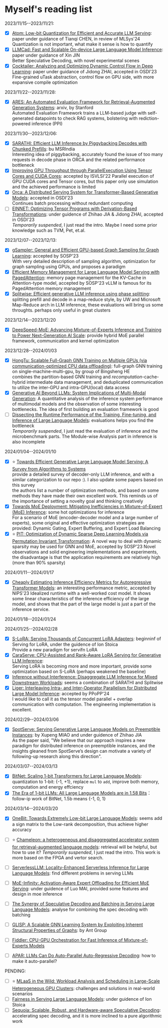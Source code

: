 # Myself's reading list

2023/11/15--2023/11/21:  
- [x] [Atom: Low-bit Quantization for Efficient and Accurate LLM Serving](https://arxiv.org/abs/2310.19102): paper under guidance of Tianqi CHEN, in review of MLSys'24  
Quantization is not important, what make it sense is how to quantify  
- [x] [LLMCad: Fast and Scalable On-device Large Language Model Inference](https://arxiv.org/pdf/2309.04255.pdf): paper under guidance of Xin JIN  
Better Speculative Decoding, with novel experimental scenes  
- [x] [Cocktailer: Analyzing and Optimizing Dynamic Control Flow in Deep Learning](https://www.usenix.org/conference/osdi23/presentation/zhang-chen): paper under guidance of Jidong ZHAI, accepted in OSDI'23  
Fine-grained uTask abstraction, control flow on GPU side, with more expansive compile optimization

2023/11/22--2023/11/28:
- [x] [ARES: An Automated Evaluation Framework for Retrieval-Augmented Generation Systems](https://arxiv.org/pdf/2311.09476.pdf): arxiv, by Stanford    
Automated Evaluation Framework trains a LLM-based judge with self-generated datapoints to check RAG systems, bolstering with rediction-powered inference (PPI)   

2023/11/30--2023/12/06:
- [x] [SARATHI: Efficient LLM Inference by Piggybacking Decodes with Chunked Prefills](https://arxiv.org/abs/2308.16369): bu MSRIndia  
Interesting idea of piggybacking, accurately found the issue of too many requests in decode phase in ORCA and the related performance bottleneck  
- [x] [Improving GPU Throughput through ParallelExecution Using Tensor Cores and CUDA Cores](https://ieeexplore.ieee.org/document/9912002): accepted by ISVLSI'22
Parallel execution of GPU CUDA cores and Tensor cores, but this paper only use simulation and the achieved performance is limited  
- [x] [Orca: A Distributed Serving System for Transformer-Based Generative Models](https://www.usenix.org/conference/osdi22/presentation/yu): accepted in OSDI'23  
Continues batch processing without redundant computing
- [ ] [EINNET: Optimizing Tensor Programs with Derivation-Based Transformations](https://www.usenix.org/conference/osdi23/presentation/zheng): under guidence of Zhihao JIA & Jidong ZHAI, accepted in OSDI'23  
*Temporarily suspended*, I just read the intro. Maybe I need some prior knowledge such as TVM, Pet, et.al.  

2023/12/07--2023/12/13:  
- [x] [gSampler: General and Efficient GPU-based Graph Sampling for Graph Learning](https://dl.acm.org/doi/10.1145/3600006.3613168): accepted by SOSP'23  
With very detailed description of sampling algorithm, optimization for graph sampling using GPUs, and proposes a paradigm
- [x] [Efficient Memory Management for Large Language Model Serving with PagedAttention](https://arxiv.org/abs/2309.06180): memory page management for the KV-Cache in Attention-type model, accepted by SOSP'23
vLLM is famous for its PagedAttention memory management
- [x] [Splitwise: Efficient generative LLM inference using phase splitting](https://arxiv.org/abs/2311.18677): splitting prefill and decode in a map-reduce style, by UW and Microsoft
Map-Reduce arch in LLM inference, these evaluations will bring us some throughts. perhaps only useful in great clusters  

2023/12/14--2023/12/20
- [x] [DeepSpeed-MoE: Advancing Mixture-of-Experts Inference and Training to Power Next-Generation AI Scale](https://proceedings.mlr.press/v162/rajbhandari22a): provide hybrid MoE parallel framework, communication and kernel optimization

2023/12/28--2024/01/03
- [x] [HongTu: Scalable Full-Graph GNN Training on Multiple GPUs (via communication-optimized CPU data offloading)](https://arxiv.org/abs/2311.14898): full-graph GNN training on single-machine-multi-gpu, by group of Bingsheng HE  
combines the partition-based GNN training and *recomputation*-cache-hybrid intermediate data management, and deduplicated communication to utilize the inter-GPU and intra-GPU(local) data access  
- [x] [Generative AI Beyond LLMs: System Implications of Multi-Modal Generation](https://arxiv.org/abs/2312.14385): A quantitative analysis of the inference system performance of multimodal models and the observation of some interesting bottlenecks. The idea of first building an evaluation framework is good  
- [ ] [Dissecting the Runtime Performance of the Training, Fine-tuning, and Inference of Large Language Models](https://arxiv.org/abs/2311.03687): evaluations helps you find the bottleneck  
*Temporarily suspended*, I just read the evaluation of inference and the microbenchmark parts. The Module-wise Analysis part in inference is also incomplete

2024/01/04--2024/01/10 
- [x] ⭐ [Towards Efficient Generative Large Language Model Serving: A Survey from Algorithms to Systems](https://arxiv.org/abs/2312.15234)  
provide a detailed survey of decoder-only LLM inference, and with a similar categorization to our repo :\). I also update some papers based on this survey  
the authors list a number of optimization methods, and based on some methods they have made their own excellent work. This reminds us of the importance of setting a novelty goal and thinking creatively  
- [x] [Towards MoE Deployment: Mitigating Inefficiencies in Mixture-of-Expert (MoE) Inference](https://arxiv.org/abs/2303.06182): some hot optimizations for inference  
For a scenario of MoE (encoder-decoder model and a large number of experts), some original and effective optimization strategies are provided: Dynamic Gating, Expert Buffering, and Expert Load Balancing  
- [x] ⭐ [PIT: Optimization of Dynamic Sparse Deep Learning Models via Permutation Invariant Transformation](https://dl.acm.org/doi/10.1145/3600006.3613139): A novel way to deal with dynamic sparsity may be used for GNN and MoE, accepted by SOSP'23
Novel observations and solid engineering implementations and experiments, the disadvantage is that the application requirements are relatively high (more than 90% sparsity)

2024/01/11--2024/01/17
- [x] [Cheaply Estimating Inference Efficiency Metrics for Autoregressive Transformer Models](https://openreview.net/forum?id=RJpAz15D0S): an interesting performance metric, accepted by NIPS'23
Idealized runtime with a well-worked cost model. It shows some linear characteristics of the inference efficiency of the large model, and shows that the part of the large model is just a part of the inference service.  

2024/01/18--2024/01/24

2024/01/25--2024/02/28
- [x] [S-LoRA: Serving Thousands of Concurrent LoRA Adapters](https://arxiv.org/abs/2311.03285): beginninf of Serving for LoRA, under the guidence of Ion Stoica  
Provide a new paradigm for servifn LoRA  
- [x] [CaraServe: CPU-Assisted and Rank-Aware LoRA Serving for Generative LLM Inference](https://arxiv.org/abs/2401.11240):  
Serving LoRA is becoming more and more important, provide some optimization based on S-LoRA (perhaps weakened the baseline)  
- [x] [Inference without Interference: Disaggregate LLM Inference for Mixed Downstream Workloads](https://arxiv.org/abs/2401.11181): seems a combination of SARATHI and Splitwise
- [x] [Liger: Interleaving Intra- and Inter-Operator Parallelism for Distributed Large Model Inference](https://dl.acm.org/doi/abs/10.1145/3627535.3638466): accepted by PPoPP'24  
I would like to call it as the tensor model parallel + overlap communication with computation. The engineering implementation is excellent.  

2024/02/29--2024/03/06
- [x] [SpotServe: Serving Generative Large Language Models on Preemptible Instances](https://arxiv.org/abs/2311.15566): by Xupeng MIAO and under guidence of Zhihao JIA  
As the paper said, "We believe that our approach inspires a new paradigm for distributed inference on preemptible instances, and the insights gleaned from SpotServe’s design can motivate a variety of following-up research along this direction".  

2024/03/07--2024/03/13
- [x] [BitNet: Scaling 1-bit Transformers for Large Language Models](https://arxiv.org/abs/2310.11453): quantization to 1-bit: {-1, +1}, replace `mul` to `add`, improve both memory, computation and energy effciency
- [x] [The Era of 1-bit LLMs: All Large Language Models are in 1.58 Bits](https://arxiv.org/abs/2402.17764)： follow-ip work of BitNet, 1.5b means {-1, 0, 1}

2024/03/14--2024/03/20
- [x] [OneBit: Towards Extremely Low-bit Large Language Models](https://arxiv.org/abs/2402.11295): seems add a sign matrix to the Low-rank decomposition, thus achieve higher accuracy  
- [ ] ⭐ [Chameleon: a heterogeneous and disaggregated accelerator system for retrieval-augmented language models](https://arxiv.org/abs/2310.09949): retrieval will be helpful, but how to use it?
*Temporarily suspended*, I just read the intro. This work is more based on the FPGA and vertor search.  
- [ ] [ServerlessLLM: Locality-Enhanced Serverless Inference for Large Language Models](https://arxiv.org/abs/2401.14351): find different problems in serving LLMs

- [ ] [MoE-Infinity: Activation-Aware Expert Offloading for Efficient MoE Serving](https://arxiv.org/abs/2401.14361): under guidence of Luo MAI, provided some features and design in moe inference
- [ ] [The Synergy of Speculative Decoding and Batching in Serving Large Language Models](https://arxiv.org/abs/2310.18813): analyse for combining the spec decoding with batching  

- [ ] [GLISP: A Scalable GNN Learning System by Exploiting Inherent Structural Properties of Graphs](https://arxiv.org/abs/2401.03114): by Ant Group
- [ ] [Fiddler: CPU-GPU Orchestration for Fast Inference of Mixture-of-Experts Models](https://arxiv.org/abs/2402.07033)
- [ ] [APAR: LLMs Can Do Auto-Parallel Auto-Regressive Decoding](https://arxiv.org/abs/2401.06761): how to make it auto-parallel? 

PENDING:   
- [ ] ⭐ [MLaaS in the Wild: Workload Analysis and Scheduling in Large-Scale Heterogeneous GPU Clusters](https://www.usenix.org/conference/nsdi22/presentation/weng): challenges and solutions in real-world scenarios
- [ ] [Fairness in Serving Large Language Models](https://arxiv.org/abs/2401.00588): under guidence of Ion Stoica
- [ ] [Sequoia: Scalable, Robust, and Hardware-aware Speculative Decoding](https://arxiv.org/abs/2402.12374): accelerating spec decoding, and it is more inclined to a pure algorithmic work